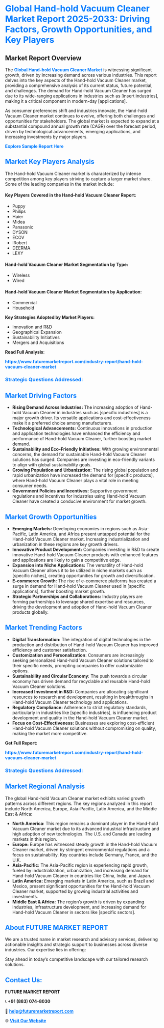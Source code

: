 <h1 style="color: #007BFF;">Global Hand-hold Vacuum Cleaner Market Report 2025-2033: Driving Factors, Growth Opportunities, and Key Players</h1>

<section id="overview">
<h2>Market Report Overview</h2>
<p>The <a href="https://www.futuremarketreport.com/industry-report/hand-hold-vacuum-cleaner-market" style="color: #007BFF; text-decoration: none;"><strong>Global Hand-hold Vacuum Cleaner Market</strong></a> is witnessing significant growth, driven by increasing demand across various industries. This report delves into the key aspects of the Hand-hold Vacuum Cleaner market, providing a comprehensive analysis of its current status, future potential, and challenges. The demand for Hand-hold Vacuum Cleaner has surged due to its wide-ranging applications in industries such as [insert industries], making it a critical component in modern-day [applications].</p>
<p>As consumer preferences shift and industries innovate, the Hand-hold Vacuum Cleaner market continues to evolve, offering both challenges and opportunities for stakeholders. The global market is expected to expand at a substantial compound annual growth rate (CAGR) over the forecast period, driven by technological advancements, emerging applications, and increasing investments by major players.</p>
</section>

<section id="overview">
<p><a href="https://www.futuremarketreport.com/request-sample/reportId=105765" style="color: #007BFF; text-decoration: none;"><strong>Explore Sample Report Here</strong></a></p>
</section>

<section id="key-players">
<h2 style="color: #007BFF;">Market Key Players Analysis</h2>
<p>The Hand-hold Vacuum Cleaner market is characterized by intense competition among key players striving to capture a larger market share. Some of the leading companies in the market include:</p>
<h4>Key Players Covered in the Hand-hold Vacuum Cleaner Report:</h4>
<ul><li>Puppy</li><li>Philips</li><li>Haier</li><li>Midea</li><li>Panasonic</li><li>DYSON</li><li>ECOV</li><li>IRobert</li><li>DEERMA</li><li>LEXY</li></ul>
<h4>Hand-hold Vacuum Cleaner Market Segmentation by Type:</h4>
<ul><li>Wireless</li><li>Wired</li></ul>

<h4>Hand-hold Vacuum Cleaner Market Segmentation by Application:</h4>
<ul><li>Commercial</li><li>Household</li></ul>
<p><strong>Key Strategies Adopted by Market Players:</strong></p>
<ul>
<li>Innovation and R&D</li>
<li>Geographical Expansion</li>
<li>Sustainability Initiatives</li>
<li>Mergers and Acquisitions</li>
</ul>
</section>

<section>
<p><strong>Read Full Analysis: </strong></p><a href="https://www.futuremarketreport.com/industry-report/hand-hold-vacuum-cleaner-market" style="color: #007BFF; text-decoration: none;"><strong>https://www.futuremarketreport.com/industry-report/hand-hold-vacuum-cleaner-market</strong></a>
<h3 style="color: #007BFF;">Strategic Questions Addressed:</h3>
</section>

<section id="driving-factors">
<h2 style="color: #007BFF;">Market Driving Factors</h2>
<ul>
<li><strong>Rising Demand Across Industries:</strong> The increasing adoption of Hand-hold Vacuum Cleaner in industries such as [specific industries] is a major growth driver. Its versatile applications and cost-effectiveness make it a preferred choice among manufacturers.</li>
<li><strong>Technological Advancements:</strong> Continuous innovations in production and application technologies have enhanced the efficiency and performance of Hand-hold Vacuum Cleaner, further boosting market demand.</li>
<li><strong>Sustainability and Eco-Friendly Initiatives:</strong> With growing environmental concerns, the demand for sustainable Hand-hold Vacuum Cleaner solutions has surged. Companies are investing in eco-friendly variants to align with global sustainability goals.</li>
<li><strong>Growing Population and Urbanization:</strong> The rising global population and rapid urbanization have increased the demand for [specific products], where Hand-hold Vacuum Cleaner plays a vital role in meeting consumer needs.</li>
<li><strong>Government Policies and Incentives:</strong> Supportive government regulations and incentives for industries using Hand-hold Vacuum Cleaner have created a conducive environment for market growth.</li>
</ul>
</section>

<section id="growth-opportunities">
<h2 style="color: #007BFF;">Market Growth Opportunities</h2>
<ul>
<li><strong>Emerging Markets:</strong> Developing economies in regions such as Asia-Pacific, Latin America, and Africa present untapped potential for the Hand-hold Vacuum Cleaner market. Increasing industrialization and urbanization in these regions are key growth drivers.</li>
<li><strong>Innovative Product Development:</strong> Companies investing in R&D to create innovative Hand-hold Vacuum Cleaner products with enhanced features and applications are likely to gain a competitive edge.</li>
<li><strong>Expansion into Niche Applications:</strong> The versatility of Hand-hold Vacuum Cleaner allows it to be utilized in niche markets such as [specific niches], creating opportunities for growth and diversification.</li>
<li><strong>E-commerce Growth:</strong> The rise of e-commerce platforms has created a surge in demand for Hand-hold Vacuum Cleaner used in [specific applications], further boosting market growth.</li>
<li><strong>Strategic Partnerships and Collaborations:</strong> Industry players are forming partnerships to leverage shared expertise and resources, driving the development and adoption of Hand-hold Vacuum Cleaner products globally.</li>
</ul>
</section>

<section id="trending-factors">
<h2 style="color: #007BFF;">Market Trending Factors</h2>
<ul>
<li><strong>Digital Transformation:</strong> The integration of digital technologies in the production and distribution of Hand-hold Vacuum Cleaner has improved efficiency and customer satisfaction.</li>
<li><strong>Customization and Personalization:</strong> Consumers are increasingly seeking personalized Hand-hold Vacuum Cleaner solutions tailored to their specific needs, prompting companies to offer customizable options.</li>
<li><strong>Sustainability and Circular Economy:</strong> The push towards a circular economy has driven demand for recyclable and reusable Hand-hold Vacuum Cleaner solutions.</li>
<li><strong>Increased Investment in R&D:</strong> Companies are allocating significant resources to research and development, resulting in breakthroughs in Hand-hold Vacuum Cleaner technology and applications.</li>
<li><strong>Regulatory Compliance:</strong> Adherence to strict regulatory standards, particularly in industries like [specific industries], is influencing product development and quality in the Hand-hold Vacuum Cleaner market.</li>
<li><strong>Focus on Cost-Effectiveness:</strong> Businesses are exploring cost-efficient Hand-hold Vacuum Cleaner solutions without compromising on quality, making the market more competitive.</li>
</ul>
</section>

<section>
<p><strong>Get Full Report: </strong></p><a href="https://www.futuremarketreport.com/industry-report/hand-hold-vacuum-cleaner-market" style="color: #007BFF; text-decoration: none;"><strong>https://www.futuremarketreport.com/industry-report/hand-hold-vacuum-cleaner-market</strong></a>
<h3 style="color: #007BFF;">Strategic Questions Addressed:</h3>
</section>


<section id="regional-analysis">
<h2 style="color: #007BFF;">Market Regional Analysis</h2>
<p>The global Hand-hold Vacuum Cleaner market exhibits varied growth patterns across different regions. The key regions analyzed in this report include North America, Europe, Asia-Pacific, Latin America, and the Middle East & Africa:</p>
<ul>
<li><strong>North America:</strong> This region remains a dominant player in the Hand-hold Vacuum Cleaner market due to its advanced industrial infrastructure and high adoption of new technologies. The U.S. and Canada are leading markets in this region.</li>
<li><strong>Europe:</strong> Europe has witnessed steady growth in the Hand-hold Vacuum Cleaner market, driven by stringent environmental regulations and a focus on sustainability. Key countries include Germany, France, and the U.K.</li>
<li><strong>Asia-Pacific:</strong> The Asia-Pacific region is experiencing rapid growth, fueled by industrialization, urbanization, and increasing demand for Hand-hold Vacuum Cleaner in countries like China, India, and Japan.</li>
<li><strong>Latin America:</strong> Emerging markets in Latin America, such as Brazil and Mexico, present significant opportunities for the Hand-hold Vacuum Cleaner market, supported by growing industrial activities and investments.</li>
<li><strong>Middle East & Africa:</strong> The region’s growth is driven by expanding industries, infrastructure development, and increasing demand for Hand-hold Vacuum Cleaner in sectors like [specific sectors].</li>
</ul>
</section>

<footer>
<h2 style="color: #007BFF;">About FUTURE MARKET REPORT</h2>
<p>We are a trusted name in market research and advisory services, delivering actionable insights and strategic support to businesses across diverse industries. Our expertise lies in offering:</p>

<p>Stay ahead in today’s competitive landscape with our tailored research solutions.</p>

<h2 style="color: #007BFF;">Contact Us:</h2>
<p><strong>FUTURE MARKET REPORT</strong></p>
<p>📞 <strong>+91 (883) 074-8030</strong></p>
<p>📧 <strong><a href="mailto:help@futuremarketreport.com" style="color: #007BFF;">help@futuremarketreport.com</a></strong></p>
<p>🌐 <strong><a href="https://www.futuremarketreport.com/" style="color: #007BFF;">Visit Our Website</a></strong></p>
</footer>